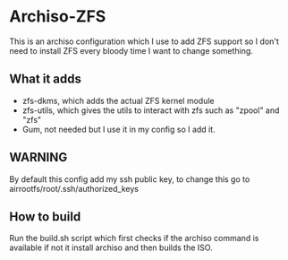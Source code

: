 # Archiso-ZFS

This is an archiso configuration which I use to add ZFS support so I don't need to install ZFS every bloody time I want to change something.

## What it adds

- zfs-dkms, which adds the actual ZFS kernel module
- zfs-utils, which gives the utils to interact with zfs such as "zpool" and "zfs"
- Gum, not needed but I use it in my config so I add it.

## WARNING

By default this config add my ssh public key, to change this go to airrootfs/root/.ssh/authorized_keys

## How to build

Run the build.sh script which first checks if the archiso command is available if not it install archiso and then builds the ISO.
